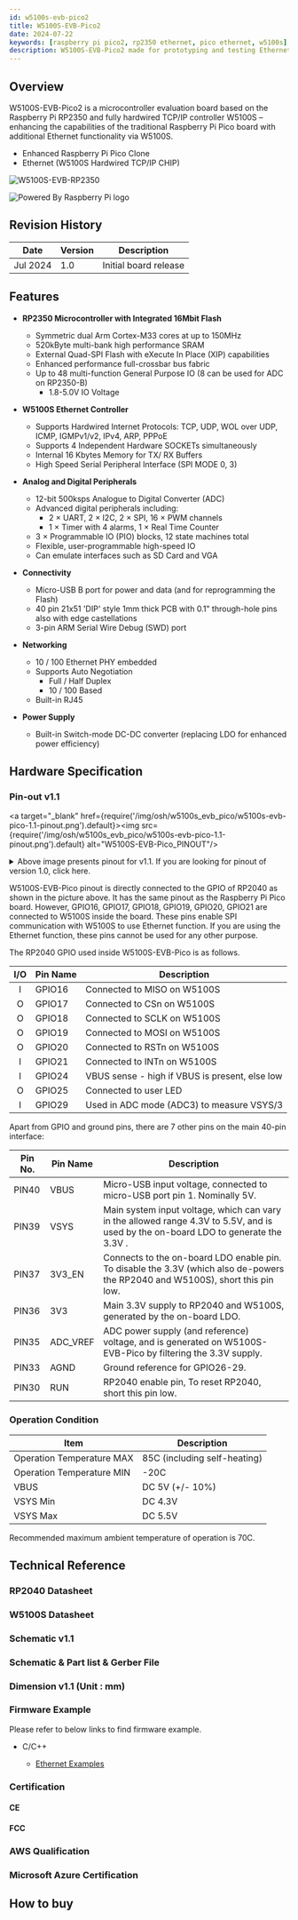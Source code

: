 ```yaml
---
id: w5100s-evb-pico2
title: W5100S-EVB-Pico2
date: 2024-07-22
keywords: [raspberry pi pico2, rp2350 ethernet, pico ethernet, w5100s]
description: W5100S-EVB-Pico2 made for prototyping and testing Ethernet capabilities on Pico
---
```




## Overview

W5100S-EVB-Pico2 is a microcontroller evaluation board based on the Raspberry Pi RP2350 and fully hardwired TCP/IP controller W5100S – enhancing the capabilities of the traditional Raspberry Pi Pico board with additional Ethernet functionality via W5100S.

- Enhanced Raspberry Pi Pico Clone
- Ethernet (W5100S Hardwired TCP/IP CHIP)
<!-- - [AWS IoT Core Qualified](https://devices.amazonaws.com/detail/a3G8a00000E2TSBEA3/W5100S-EVB-Pico)
- [Microsoft Azure Device Certified](https://devicecatalog.azure.com/devices/9171d1ae-eb6d-4636-b512-611dc96bc2c7) -->

![W5100S-EVB-RP2350](/img/osh/w5100s_evb_pico/w5100s-evb-pico-1.1-side.png)

![Powered By Raspberry Pi logo](/img/pbp-logo-small.jpg)

## Revision History

| Date | Version | Description |
| ---- | ------- | ----------- |
| Jul 2024 | 1.0 | Initial board release |

## Features

- **RP2350 Microcontroller with Integrated 16Mbit Flash**
  - Symmetric dual Arm Cortex-M33 cores at up to 150MHz
  - 520kByte multi-bank high performance SRAM
  - External Quad-SPI Flash with eXecute In Place (XIP) capabilities
  - Enhanced performance full-crossbar bus fabric
  - Up to 48 multi-function General Purpose IO (8 can be used for ADC on RP2350-B)
    - 1.8-5.0V IO Voltage

- **W5100S Ethernet Controller**
  - Supports Hardwired Internet Protocols: TCP, UDP, WOL over UDP, ICMP, IGMPv1/v2, IPv4, ARP, PPPoE
  - Supports 4 Independent Hardware SOCKETs simultaneously
  - Internal 16 Kbytes Memory for TX/ RX Buffers
  - High Speed Serial Peripheral Interface (SPI MODE 0, 3)

- **Analog and Digital Peripherals**
  - 12-bit 500ksps Analogue to Digital Converter (ADC)
  - Advanced digital peripherals including:
    - 2 × UART, 2 × I2C, 2 × SPI, 16 × PWM channels
    - 1 × Timer with 4 alarms, 1 × Real Time Counter
  - 3 × Programmable IO (PIO) blocks, 12 state machines total
  - Flexible, user-programmable high-speed IO
  - Can emulate interfaces such as SD Card and VGA  

- **Connectivity**
  - Micro-USB B port for power and data (and for reprogramming the Flash)
  - 40 pin 21x51 'DIP' style 1mm thick PCB with 0.1" through-hole pins also with edge castellations
  - 3-pin ARM Serial Wire Debug (SWD) port

- **Networking**
  - 10 / 100 Ethernet PHY embedded
  - Supports Auto Negotiation
    - Full / Half Duplex
    - 10 / 100 Based
  - Built-in RJ45

- **Power Supply**
  - Built-in Switch-mode DC-DC converter (replacing LDO for enhanced power efficiency)


## Hardware Specification
### Pin-out v1.1

<a target="_blank" href={require('/img/osh/w5100s_evb_pico/w5100s-evb-pico-1.1-pinout.png').default}><img src={require('/img/osh/w5100s_evb_pico/w5100s-evb-pico-1.1-pinout.png').default} alt="W5100S-EVB-Pico_PINOUT"/></a>

<details>

<summary>Above image presents pinout for v1.1. If you are looking for pinout of version 1.0, click here.</summary>

<a target="_blank" href={require('/img/osh/w5100s_evb_pico/w5100s-evb-pic-pinout_v1.png').default}><img src={require('/img/osh/w5100s_evb_pico/w5100s-evb-pic-pinout_v1.png').default} alt="W5100S-EVB-Pico_PINOUT"/></a>

</details>

W5100S-EVB-Pico pinout is directly connected to the GPIO of RP2040 as shown in the picture above. It has the same pinout as the Raspberry Pi Pico board. However, GPIO16, GPIO17, GPIO18, GPIO19, GPIO20, GPIO21 are connected to W5100S inside the board. These pins enable SPI communication with W5100S to use Ethernet function. If you are using the Ethernet function, these pins cannot be used for any other purpose.

The RP2040 GPIO used inside W5100S-EVB-Pico is as follows.

| I/O  | Pin Name | Description                                    |
| :--: | -------- | ---------------------------------------------- |
|  I   | GPIO16   | Connected to MISO on W5100S                    |
|  O   | GPIO17   | Connected to CSn on W5100S                     |
|  O   | GPIO18   | Connected to SCLK on W5100S                    |
|  O   | GPIO19   | Connected to MOSI on W5100S                    |
|  O   | GPIO20   | Connected to RSTn on W5100S                    |
|  I   | GPIO21   | Connected to INTn on W5100S                    |
|  I   | GPIO24   | VBUS sense - high if VBUS is present, else low |
|  O   | GPIO25   | Connected to user LED                          |
|  I   | GPIO29   | Used in ADC mode (ADC3) to measure VSYS/3      |


Apart from GPIO and ground pins, there are 7 other pins on the main 40-pin interface:

| Pin No. | Pin Name | Description                                                  |
| ------- | -------- | ------------------------------------------------------------ |
| PIN40   | VBUS     | Micro-USB input voltage, connected to micro-USB port pin 1. Nominally 5V. |
| PIN39   | VSYS     | Main system input voltage, which can vary in the allowed range 4.3V to 5.5V, and is used by the on-board LDO to generate the 3.3V . |
| PIN37   | 3V3_EN   | Connects to the on-board LDO enable pin. To disable the 3.3V (which also de-powers the RP2040 and W5100S), short this pin low. |
| PIN36   | 3V3      | Main 3.3V supply to RP2040  and W5100S, generated by the on-board LDO. |
| PIN35   | ADC_VREF | ADC power supply (and reference) voltage, and is generated on W5100S-EVB-Pico by filtering the 3.3V supply. |
| PIN33   | AGND     | Ground reference for GPIO26-29.                              |
| PIN30   | RUN      | RP2040 enable pin, To reset RP2040, short this pin low.      |


### Operation Condition

| Item                      | Description                  |
| ------------------------- | ---------------------------- |
| Operation Temperature MAX | 85C (including self-heating) |
| Operation Temperature MIN | -20C                         |
| VBUS                      | DC 5V (+/- 10%)              |
| VSYS Min                  | DC 4.3V                      |
| VSYS Max                  | DC 5.5V                      |

Recommended maximum ambient temperature of operation is 70C.


<!-- ## Electrical Specification

### Power Consumption

TBA -->


## Technical Reference

### RP2040 Datasheet

<!-- - [Download](https://datasheets.raspberrypi.org/rp2040/rp2040-datasheet.pdf) -->


### W5100S Datasheet

<!-- - [Download](Overview.md) -->


### Schematic v1.1
<!-- ![w5100s-evb-pico2-schematic](/img/osh/w5100s-evb-pico2/w5100s-evb-pico_sch_v100.png) -->


### Schematic & Part list & Gerber File

<!-- - [Go to Github](https://github.com/Wiznet/Hardware-Files-of-WIZnet/tree/master/02_iEthernet/W5100S/W5100S-EVB-Pico) -->


### Dimension v1.1 (Unit : mm)

<!-- <a target="_blank" href={require('/img/osh/w5100s_evb_pico/w5100s-evb-pico-1.1-dimension.png').default}><img src={require('/img/osh/w5100s_evb_pico/w5100s-evb-pico-1.1-dimension.png').default} alt="W5100S-EVB-RP2040_Dimension"/></a>

<details>

<summary>Above image presents dimension for v1.1. If you are looking for dimension of version 1.0, click here.</summary>

<a target="_blank" href={require('/img/osh/w5100s_evb_pico/w5100s-evb-pico_dimension.png').default}><img src={require('/img/osh/w5100s_evb_pico/w5100s-evb-pico_dimension.png').default} alt="W5100S-EVB-RP2040_Dimension"/></a>

</details> -->

### Firmware Example

Please refer to below links to find firmware example.

- C/C++
  
  - [Ethernet Examples](https://github.com/Wiznet/RP2350-HAT-C)
  
   <!-- - [AWS Examples](https://github.com/Wiznet/RP2040-HAT-AWS-C)
  
  - [Azure Examples](https://github.com/Wiznet/RP2040-HAT-AZURE-C)
  - [LwIP Examples](https://github.com/Wiznet/RP2040-HAT-LWIP-C)
  - [FreeRTOS Examples](https://github.com/Wiznet/RP2040-HAT-FREERTOS-C)
  - [CircuitPython Examples](https://github.com/Wiznet/RP2040-HAT-CircuitPython)
  - [MicroPython Examples](https://github.com/Wiznet/RP2040-HAT-MicroPython) -->

### Certification

#### CE

<!-- - <a href="/img/osh/w5100s_evb_pico/Certificate-CE-W5100S-EVB-Pico.pdf" target="_blank">CE Certificate</a>
- <a href="/img/osh/w5100s_evb_pico/Report-CE-W5100S-EVB-Pico.pdf" target="_blank">CE Test Report</a>

| Date    | Decription |
| ------- | ---------- |
| OCT2023 | \-         | -->


#### FCC

<!-- - <a href="/img/osh/w5100s_evb_pico/Certificate-FCC-W5100S-EVB-Pico.pdf" target="_blank">FCC Certificate</a>
- <a href="/img/osh/w5100s_evb_pico/Report-FCC-W5100S-EVB-Pico.pdf" target="_blank">FCC Test Report</a>


| Date    | Decription |
| ------- | ---------- |
| OCT2023 | \-         | -->


### AWS Qualification

<!-- W5100S-EVB-Pico is first RP2040-based device that got AWS IoT Core Qualification.


![](/img/osh/w5100s_evb_pico/AWS_DQP_iot_500px.png)


- [AWS Partner Device Catalog](https://devices.amazonaws.com/detail/a3G8a00000E2TSBEA3/W5100S-EVB-Pico)
- <a href="/img/products/w5100s-evb-pico/w5100s-evb-pico-getting-started-guide-for-aws-iot-core-v1-1-0.pdf" target="_blank">Getting Started with AWS IoT Core</a> -->

### Microsoft Azure Certification

<!-- W5100S-EVB-Pico is first RP2040-based device certified to run with Microsoft Azure.


![](/img/osh/w5100s_evb_pico/Azure-Certified-Device-Badge_RGB.png)


- [Azure Certified Device Catalog](https://devicecatalog.azure.com/devices/9171d1ae-eb6d-4636-b512-611dc96bc2c7)
- <a href="/img/products/w5100s-evb-pico/w5100s-evb-pico-getting-started-guide-for-azure-iot-v1-0-1.pdf" target="_blank">Getting Started for Azure IoT</a> -->






## How to buy

<!-- [![WIZnetUS Online Shop, USA](/img/products/w5100s-evb-pico/icons/dollar.png)](https://eshop.wiznet.io/shop/module/w5100s-evb-pico/)
[![WIZnetKorea Online Shop, Korea](/img/products/w5100s-evb-pico/icons/won.png)](http://wiznetshop.io/product/detail.html?product_no=1049&cate_no=54&display_group=1)


 -->
